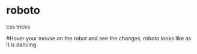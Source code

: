 # roboto
css tricks

#Hover your mouse on the robot and see the changes, roboto looks like as it is dancing
